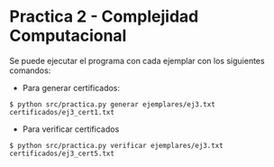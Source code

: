 # Practica 2 - Complejidad Computacional

Se puede ejecutar el programa con cada ejemplar con los siguientes comandos:

- Para generar certificados:

```
$ python src/practica.py generar ejemplares/ej3.txt certificados/ej3_cert1.txt
```

- Para verificar certificados

```
$ python src/practica.py verificar ejemplares/ej3.txt certificados/ej3_cert5.txt
```
